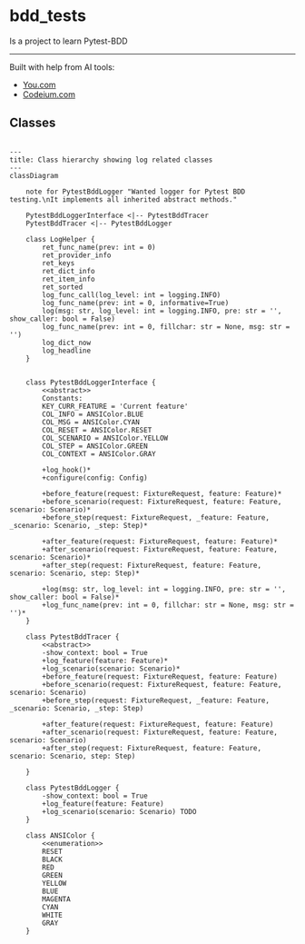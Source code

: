 # bdd_tests

Is a project to learn Pytest-BDD

---

Built with help from AI tools:

* [You.com](https://you.com)
* [Codeium.com](https://codeium.com)

## Classes

```mermaid

---
title: Class hierarchy showing log related classes
---
classDiagram

    note for PytestBddLogger "Wanted logger for Pytest BDD testing.\nIt implements all inherited abstract methods."

    PytestBddLoggerInterface <|-- PytestBddTracer
    PytestBddTracer <|-- PytestBddLogger

    class LogHelper {
        ret_func_name(prev: int = 0)
        ret_provider_info
        ret_keys
        ret_dict_info
        ret_item_info
        ret_sorted
        log_func_call(log_level: int = logging.INFO)
        log_func_name(prev: int = 0, informative=True)
        log(msg: str, log_level: int = logging.INFO, pre: str = '', show_caller: bool = False)
        log_func_name(prev: int = 0, fillchar: str = None, msg: str = '')
        log_dict_now
        log_headline
    }


    class PytestBddLoggerInterface {
        <<abstract>>
        Constants:
        KEY_CURR_FEATURE = 'Current feature'
        COL_INFO = ANSIColor.BLUE
        COL_MSG = ANSIColor.CYAN
        COL_RESET = ANSIColor.RESET
        COL_SCENARIO = ANSIColor.YELLOW
        COL_STEP = ANSIColor.GREEN
        COL_CONTEXT = ANSIColor.GRAY

        +log_hook()*
        +configure(config: Config)

        +before_feature(request: FixtureRequest, feature: Feature)*
        +before_scenario(request: FixtureRequest, feature: Feature, scenario: Scenario)*
        +before_step(request: FixtureRequest, _feature: Feature, _scenario: Scenario, _step: Step)*

        +after_feature(request: FixtureRequest, feature: Feature)*
        +after_scenario(request: FixtureRequest, feature: Feature, scenario: Scenario)*
        +after_step(request: FixtureRequest, feature: Feature, scenario: Scenario, step: Step)*

        +log(msg: str, log_level: int = logging.INFO, pre: str = '', show_caller: bool = False)*
        +log_func_name(prev: int = 0, fillchar: str = None, msg: str = '')*
    }

    class PytestBddTracer {
        <<abstract>>
        -show_context: bool = True
        +log_feature(feature: Feature)*
        +log_scenario(scenario: Scenario)*
        +before_feature(request: FixtureRequest, feature: Feature)
        +before_scenario(request: FixtureRequest, feature: Feature, scenario: Scenario)
        +before_step(request: FixtureRequest, _feature: Feature, _scenario: Scenario, _step: Step)

        +after_feature(request: FixtureRequest, feature: Feature)
        +after_scenario(request: FixtureRequest, feature: Feature, scenario: Scenario)
        +after_step(request: FixtureRequest, feature: Feature, scenario: Scenario, step: Step)

    }

    class PytestBddLogger {
        -show_context: bool = True
        +log_feature(feature: Feature)
        +log_scenario(scenario: Scenario) TODO
    }

    class ANSIColor {
        <<enumeration>>
        RESET
        BLACK
        RED
        GREEN
        YELLOW
        BLUE
        MAGENTA
        CYAN
        WHITE
        GRAY
    }

```

<!-- ```mermaid

---

title: Animal example

---
classDiagram
    note "From Duck till Zebra"
    Animal <|-- Duck
    note for Duck "can fly\ncan swim\ncan dive\ncan help in debugging"
    Animal <|-- Fish
    Animal <|-- Zebra
    Animal : +int age
    Animal : +String gender
    Animal: +isMammal()
    Animal: +mate()
    class Duck{
        +String beakColor
        +swim()
        +quack()
    }
    class Fish{
        -int sizeInFeet
        -canEat()
    }
    class Zebra{
        +bool is_wild
        +run()
    }
``` -->
